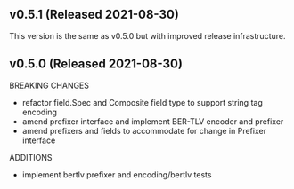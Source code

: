 ## v0.5.1 (Released 2021-08-30)

This version is the same as v0.5.0 but with improved release infrastructure.

## v0.5.0 (Released 2021-08-30)

BREAKING CHANGES

- refactor field.Spec and Composite field type to support string tag encoding
- amend prefixer interface and implement BER-TLV encoder and prefixer
- amend prefixers and fields to accommodate for change in Prefixer interface

ADDITIONS

- implement bertlv prefixer and encoding/bertlv tests
